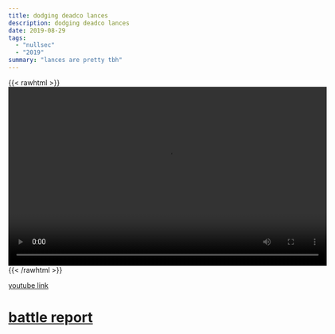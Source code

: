 ```yaml
---
title: dodging deadco lances
description: dodging deadco lances
date: 2019-08-29
tags:
  - "nullsec"
  - "2019"
summary: "lances are pretty tbh"
---
```


{{< rawhtml >}}<video width="640" height="360" controls>
<source src="https://crowdfile.net/snuffed/dodging-lances.mp4" type="video/mp4">
Your browser does not support the video tag.</video>{{< /rawhtml >}}

[youtube link](https://www.youtube.com/watch?v=fO1yDLUeDrg)

# [battle report](https://zkillboard.com/related/30003687/201908271500/)
